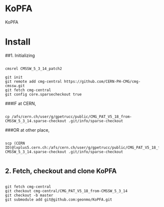 KoPFA
=====

KoPFA

# Install
##1. Initializing
<pre><code>
cmsrel CMSSW_5_3_14_patch2

git init
git remote add cmg-central https://github.com/CERN-PH-CMG/cmg-cmssw.git
git fetch cmg-central
git config core.sparsecheckout true
</code></pre>

###IF at CERN,
<pre><code>
cp /afs/cern.ch/user/g/gpetrucc/public/CMG_PAT_V5_18_from-CMSSW_5_3_14.sparse-checkout .git/info/sparse-checkout
</code></pre>
###OR at other place,
<pre><code>
scp (CERN ID)@lxplus5.cern.ch:/afs/cern.ch/user/g/gpetrucc/public/CMG_PAT_V5_18_from-CMSSW_5_3_14.sparse-checkout .git/info/sparse-checkout

</code></pre>

## 2. Fetch, checkout and clone KoPFA
<pre><code>
git fetch cmg-central
git checkout cmg-central/CMG_PAT_V5_18_from-CMSSW_5_3_14
git checkout -b master
git submodule add git@github.com:geonmo/KoPFA.git
</code></pre>
